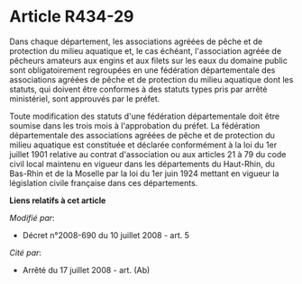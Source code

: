 # Article R434-29

Dans chaque département, les associations agréées de pêche et de protection du milieu aquatique et, le cas échéant,
l'association agréée de pêcheurs amateurs aux engins et aux filets sur les eaux du domaine public sont obligatoirement
regroupées en une fédération départementale des associations agréées de pêche et de protection du milieu aquatique dont les
statuts, qui doivent être conformes à des statuts types pris par arrêté ministériel, sont approuvés par le préfet. 

Toute modification des statuts d'une fédération départementale doit être soumise dans les trois mois à l'approbation du
préfet. La fédération départementale des associations agréées de pêche et de protection du milieu aquatique est constituée et
déclarée conformément à la loi du 1er juillet 1901 relative au contrat d'association ou aux articles 21 à 79 du code civil
local maintenu en vigueur dans les départements du Haut-Rhin, du Bas-Rhin et de la Moselle par la loi du 1er juin 1924
mettant en vigueur la législation civile française dans ces départements.

**Liens relatifs à cet article**

_Modifié par_:

  - Décret n°2008-690 du 10 juillet 2008 - art. 5

_Cité par_:

  - Arrêté du 17 juillet 2008 - art. (Ab)
